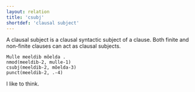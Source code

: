 ```yaml
---
layout: relation
title: 'csubj'
shortdef: 'clausal subject'
---
```


A clausal subject is a clausal syntactic subject of a clause. Both finite and non-finite clauses can act as clausal subjects.

~~~ sdparse
Mulle meeldib mõelda .
nmod(meeldib-2, mulle-1)
csubj(meeldib-2, mõelda-3)
punct(meeldib-2, .-4)
~~~

I like to think.
<!-- Interlanguage links updated Út zář 29 18:41:16 CEST 2020 -->
